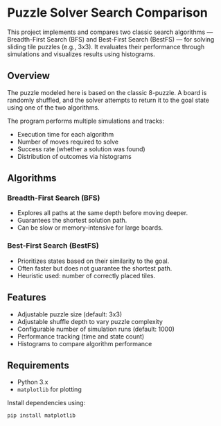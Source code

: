 # Puzzle Solver Search Comparison

This project implements and compares two classic search algorithms — Breadth-First Search (BFS) and Best-First Search (BestFS) — for solving sliding tile puzzles (e.g., 3x3). It evaluates their performance through simulations and visualizes results using histograms.

## Overview

The puzzle modeled here is based on the classic 8-puzzle. A board is randomly shuffled, and the solver attempts to return it to the goal state using one of the two algorithms.

The program performs multiple simulations and tracks:
- Execution time for each algorithm
- Number of moves required to solve
- Success rate (whether a solution was found)
- Distribution of outcomes via histograms

## Algorithms

### Breadth-First Search (BFS)
- Explores all paths at the same depth before moving deeper.
- Guarantees the shortest solution path.
- Can be slow or memory-intensive for large boards.

### Best-First Search (BestFS)
- Prioritizes states based on their similarity to the goal.
- Often faster but does not guarantee the shortest path.
- Heuristic used: number of correctly placed tiles.

## Features

- Adjustable puzzle size (default: 3x3)
- Adjustable shuffle depth to vary puzzle complexity
- Configurable number of simulation runs (default: 1000)
- Performance tracking (time and state count)
- Histograms to compare algorithm performance

## Requirements

- Python 3.x
- `matplotlib` for plotting

Install dependencies using:

```bash
pip install matplotlib
